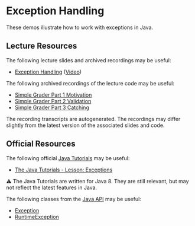 Exception Handling
=================================================

These demos illustrate how to work with exceptions in Java.

## Lecture Resources ##

The following lecture slides and archived recordings may be useful:

  - [Exception Handling](https://docs.google.com/presentation/d/e/2PACX-1vRdlCTy91EoBRhwVYOH_5V-oMcHHlu-a5ptrPk2PF_FxIBWI8o5DKbElh_b-ox93MzO9jMj7KK0A_Kj/pub?start=false&loop=false&delayms=3000) ([Video](https://usfca.hosted.panopto.com/Panopto/Pages/Viewer.aspx?id=fc1367c9-aa48-4e6d-82bf-afaf015097f9))

The following archived recordings of the lecture code may be useful:

  - [Simple Grader Part 1 Motivation](https://usfca.hosted.panopto.com/Panopto/Pages/Viewer.aspx?id=91db4b55-77f9-45fe-a881-af96000f9365)
  - [Simple Grader Part 2 Validation](https://usfca.hosted.panopto.com/Panopto/Pages/Viewer.aspx?id=469874d6-1769-4460-a2f7-af960012ba3e)
  - [Simple Grader Part 3 Catching](https://usfca.hosted.panopto.com/Panopto/Pages/Viewer.aspx?id=c2647dc1-a2d0-45b2-8615-af960015b255)

The recording transcripts are autogenerated. The recordings may differ slightly from the latest version of the associated slides and code.

## Official Resources ##

The following official [Java Tutorials](http://docs.oracle.com/javase/tutorial/index.html) may be useful:

  - [The Java Tutorials - Lesson: Exceptions](http://docs.oracle.com/javase/tutorial/essential/exceptions/index.html)

:warning: The Java Tutorials are written for Java 8. They are still relevant, but may not reflect the latest features in Java.

The following classes from the [Java API](https://docs.oracle.com/en/java/javase/21/docs/api/) may be useful:

  - [Exception](https://docs.oracle.com/en/java/javase/21/docs/api/java.base/java/lang/Exception.html)
  - [RuntimeException](https://docs.oracle.com/en/java/javase/21/docs/api/java.base/java/lang/RuntimeException.html)
